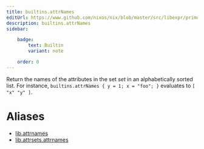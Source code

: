 ```yaml
---
title: builtins.attrNames
editUrl: https://www.github.com/nixos/nix/blob/master/src/libexpr/primops.cc
description: builtins.attrNames
sidebar:

    badge:
        text: Builtin
        variant: note

    order: 0
---
```


Return the names of the attributes in the set *set* in an
alphabetically sorted list. For instance, `builtins.attrNames { y
= 1; x = "foo"; }` evaluates to `[ "x" "y" ]`.


# Aliases

- [lib.attrnames](/nix-doc-comments/reference/lib/lib-attrnames)
- [lib.attrsets.attrnames](/nix-doc-comments/reference/lib/attrsets/lib-attrsets-attrnames)


